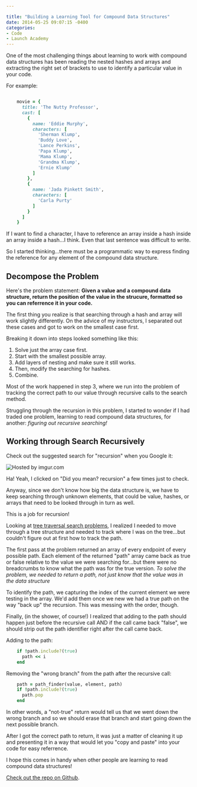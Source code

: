 ```yaml
---

title: "Building a Learning Tool for Compound Data Structures"
date: 2014-05-25 09:07:15 -0400
categories: 
- Code
- Launch Academy
---
```


One of the most challenging things about learning to work with compound data structures has been reading the nested hashes and arrays and extracting the right set of brackets to use to identify a particular value in your code.
<!-- more -->

For example:
```ruby

    movie = {
      title: 'The Nutty Professor',
      cast: [
        {
          name: 'Eddie Murphy',
          characters: [
            'Sherman Klump',
            'Buddy Love',
            'Lance Perkins',
            'Papa Klump',
            'Mama Klump',
            'Grandma Klump',
            'Ernie Klump'
          ]
        },
        {
          name: 'Jada Pinkett Smith',
          characters: [
            'Carla Purty'
          ]
        }
      ]
    }

```

If I want to find a character, I have to reference an array inside a hash inside an array inside a hash...I think. Even that last sentence was difficult to write.

So I started thinking...there must be a programmatic way to express finding the reference for any element of the compound data structure.

Decompose the Problem
---------------------

Here's the problem statement:  **Given a value and a compound data structure, return the position of the value in the strucure, formatted so you can referrence it in your code.**

The first thing you realize is that searching through a hash and array will work slightly differently. On the advice of my instructors, I separated out these cases and got to work on the smallest case first.

Breaking it down into steps looked something like this:

1. Solve just the array case first.
2. Start with the smallest possible array.
3. Add layers of nesting and make sure it still works.
4. Then, modify the searching for hashes.
5. Combine.

Most of the work happened in step 3, where we run into the problem of tracking the correct path to our value through recursive calls to the search method.

Struggling through the recursion in this problem, I started to wonder if I had traded one problem, learning to read compound data structures, for another: *figuring out recursive searching!*

Working through Search Recursively
---------

Check out the suggested search for "recursion" when you Google it:

<a><img src="http://i.imgur.com/3rKK7mF.png" title="Hosted by imgur.com" /></a>

Ha! Yeah, I clicked on "Did you mean? recursion" a few times just to check.

Anyway, since we don't know how big the data structure is, we have to keep searching through unknown elements, that could be value, hashes, or arrays that need to be looked through in turn as well.

This is a job for recursion!


Looking at [tree traversal search problems](http://en.wikipedia.org/wiki/Inorder_traversal#Depth-first), I realized I needed to move through a tree structure and needed to track where I was on the tree…but couldn't figure out at first how to track the path.

The first pass at the problem returned an array of every endpoint of every possible path. Each element of the returned "path" array came back as true or false relative to the value we were searching for…but there were no breadcrumbs to know what the path was for the true version. *To solve the problem, we needed to return a path, not just know that the value was in the data structure*

To identify the path, we capturing the index of the current element we were testing in the array. We'd add them once we new we had a true path on the way "back up" the recursion. This was messing with the order, though.

Finally, (in the shower, of course!) I realized that adding to the path should happen just before the recursive call AND if the call came back "false", we should strip out the path identifier right after the call came back.

Adding to the path:
```ruby
    if !path.include?(true)
      path << i
    end
```
Removing the "wrong branch" from the path after the recursive call:
```ruby
    path = path_finder(value, element, path)
    if !path.include?(true)
      path.pop
    end
```

In other words, a "not-true" return would tell us that we went down the wrong branch and so we should erase that branch and start going down the next possible branch.

After I got the correct path to return, it was just a matter of cleaning it up and presenting it in a way that would let you "copy and paste" into your code for easy referrence.

I hope this comes in handy when other people are learning to read compound data structures!

[Check out the repo on Github](https://github.com/dankleiman/path_finder).

